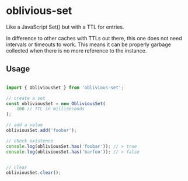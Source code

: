 # oblivious-set
Like a JavaScript Set() but with a TTL for entries.

In difference to other caches with TTLs out there, this one does not need intervals or timeouts to work.
This means it can be properly garbage collected when there is no more reference to the instance.


## Usage


```ts

import { ObliviousSet } from 'oblivious-set';

// create a set
const obliviousSet = new ObliviousSet(
    100 // TTL in milliseconds
);

// add a value
obliviousSet.add('foobar');

// check existence
console.log(obliviousSet.has('foobar')); // > true
console.log(obliviousSet.has('barfoo')); // > false


// clear
obliviousSet.clear();
```
